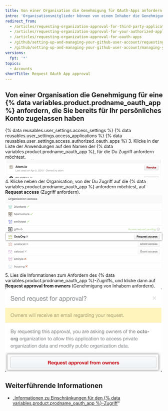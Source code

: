 ```yaml
---
title: Von einer Organisation die Genehmigung für OAuth-Apps anfordern
intro: 'Organisationsmitglieder können von einem Inhaber die Genehmigung für den Zugriff auf Organisationsressourcen für {% data variables.product.prodname_oauth_app %}s anfordern.'
redirect_from:
  - /articles/requesting-organization-approval-for-third-party-applications/
  - /articles/requesting-organization-approval-for-your-authorized-applications/
  - /articles/requesting-organization-approval-for-oauth-apps
  - /github/setting-up-and-managing-your-github-user-account/requesting-organization-approval-for-oauth-apps
  - /github/setting-up-and-managing-your-github-user-account/managing-your-membership-in-organizations/requesting-organization-approval-for-oauth-apps
versions:
  fpt: '*'
topics:
  - Accounts
shortTitle: Request OAuth App approval
---
```


## Von einer Organisation die Genehmigung für eine {% data variables.product.prodname_oauth_app %} anfordern, die Sie bereits für Ihr persönliches Konto zugelassen haben

{% data reusables.user_settings.access_settings %}
{% data reusables.user_settings.access_applications %}
{% data reusables.user_settings.access_authorized_oauth_apps %}
3. Klicke in der Liste der Anwendungen auf den Namen der {% data variables.product.prodname_oauth_app %}, für die Du Zugriff anfordern möchtest. ![Schaltfläche „View application" (Anzeigen der Anwendung)](/assets/images/help/settings/settings-third-party-view-app.png)
4. Klicke neben der Organisation, von der Du Zugriff auf die {% data variables.product.prodname_oauth_app %} anfordern möchtest, auf **Request access** (Zugriff anfordern). ![Schaltfläche „Request access" (Anfordern des Zugriffs)](/assets/images/help/settings/settings-third-party-request-access.png)
5. Lies die Informationen zum Anfordern des {% data variables.product.prodname_oauth_app %}-Zugriffs, und klicke dann auf **Request approval from owners** (Genehmigung von Inhabern anfordern). ![Schaltfläche „Request approval" (Beantragen der Genehmigung)](/assets/images/help/settings/oauth-access-request-approval.png)

## Weiterführende Informationen

- „[Informationen zu Einschränkungen für den {% data variables.product.prodname_oauth_app %}-Zugriff](/articles/about-oauth-app-access-restrictions)“

